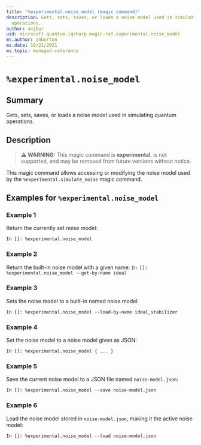 ```yaml
---
title: '%experimental.noise_model (magic command)'
description: Gets, sets, saves, or loads a noise model used in simulating quantum
  operations.
author: anjbur
uid: microsoft.quantum.iqsharp.magic-ref.experimental.noise_model
ms.author: anburton
ms.date: 10/21/2021
ms.topic: managed-reference
---
```


<!--
    NB: This file has been automatically generated from Microsoft.Quantum.IQSharp.Kernel.dll,
        please do not manually edit it.

    [DEBUG] JSON source:
        {"Name": "%experimental.noise_model", "Documentation": {"Summary": "Gets, sets, saves, or loads a noise model used in simulating quantum operations.", "Full": null, "Description": "\r\n> **\u26a0 WARNING:** This magic command is **experimental**,\r\n> is not supported, and may be removed from future versions without notice.\r\n\r\nThis magic command allows accessing or modifying the noise model used by\r\nthe `%experimental.simulate_noise` magic command.\r\n                ", "Remarks": null, "Examples": ["\r\nReturn the currently set noise model:\r\n```\r\nIn []: %experimental.noise_model\r\n```\r\n                    ", "\r\n                        Return the built-in noise model with a given name:\r\n                        ```\r\n                        In []: %experimental.noise_model --get-by-name ideal\r\n                        ```\r\n                    ", "\r\nSets the noise model to a built-in named noise model:\r\n```\r\nIn []: %experimental.noise_model --load-by-name ideal_stabilizer\r\n```\r\n                    ", "\r\nSet the noise model to a noise model given as JSON:\r\n```\r\nIn []: %experimental.noise_model { ... }\r\n```\r\n                    ", "\r\nSave the current noise model to a JSON file named\r\n`noise-model.json`:\r\n```\r\nIn []: %experimental.noise_model --save noise-model.json\r\n```\r\n                    ", "\r\nLoad the noise model stored in `noise-model.json`,\r\nmaking it the active noise model:\r\n```\r\nIn []: %experimental.noise_model --load noise-model.json\r\n```\r\n                    "], "SeeAlso": null}, "AssemblyName": "Microsoft.Quantum.IQSharp.Kernel"}
-->

# `%experimental.noise_model`

## Summary

Gets, sets, saves, or loads a noise model used in simulating quantum operations.

## Description

> **⚠ WARNING:** This magic command is **experimental**,
> is not supported, and may be removed from future versions without notice.

This magic command allows accessing or modifying the noise model used by
the `%experimental.simulate_noise` magic command.

## Examples for `%experimental.noise_model`

### Example 1

Return the currently set noise model:
```
In []: %experimental.noise_model
```

### Example 2

Return the built-in noise model with a given name:
                        ```
                        In []: %experimental.noise_model --get-by-name ideal
                        ```

### Example 3

Sets the noise model to a built-in named noise model:
```
In []: %experimental.noise_model --load-by-name ideal_stabilizer
```

### Example 4

Set the noise model to a noise model given as JSON:
```
In []: %experimental.noise_model { ... }
```

### Example 5

Save the current noise model to a JSON file named
`noise-model.json`:
```
In []: %experimental.noise_model --save noise-model.json
```

### Example 6

Load the noise model stored in `noise-model.json`,
making it the active noise model:
```
In []: %experimental.noise_model --load noise-model.json
```
